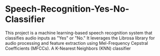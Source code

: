 # Speech-Recognition-Yes-No-Classifier
This project is a machine learning-based speech recognition system that classifies audio inputs as "Yes" or "No." It leverages the Librosa library for audio processing and feature extraction using Mel-Frequency Cepstral Coefficients (MFCCs). A K-Nearest Neighbors (KNN) classifier
